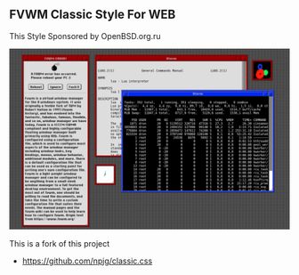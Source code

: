 ## FVWM Classic Style For WEB 

This Style Sponsored by OpenBSD.org.ru

![example](img/example.png)


This is a fork of this project

 * https://github.com/npjg/classic.css 
